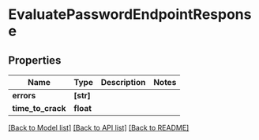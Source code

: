 # EvaluatePasswordEndpointResponse


## Properties

Name | Type | Description | Notes
------------ | ------------- | ------------- | -------------
**errors** | **[str]** |  | 
**time_to_crack** | **float** |  | 

[[Back to Model list]](../#documentation-for-models) [[Back to API list]](../#documentation-for-api-endpoints) [[Back to README]](../)


